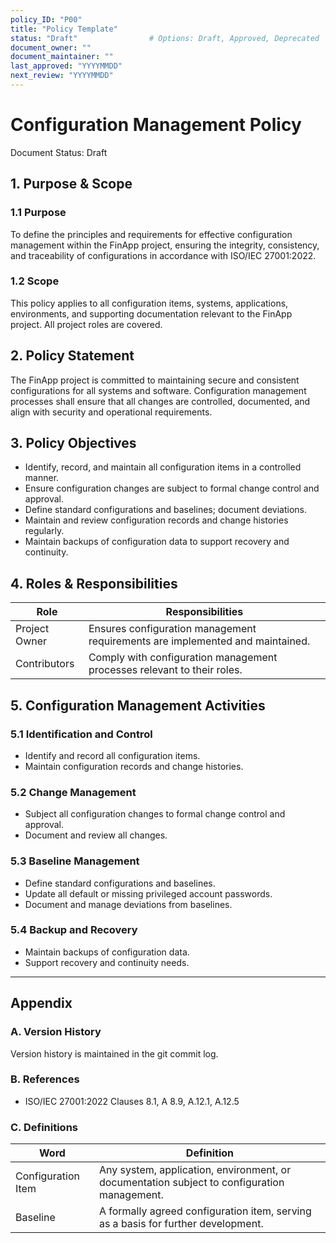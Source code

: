```yaml
---
policy_ID: "P00"
title: "Policy Template"
status: "Draft"                # Options: Draft, Approved, Deprecated
document_owner: ""
document_maintainer: ""
last_approved: "YYYYMMDD"
next_review: "YYYYMMDD"
---
```

# Configuration Management Policy
Document Status: Draft

## 1. Purpose & Scope

### 1.1 Purpose
To define the principles and requirements for effective configuration management within the FinApp project, ensuring the integrity, consistency, and traceability of configurations in accordance with ISO/IEC 27001:2022.

### 1.2 Scope
This policy applies to all configuration items, systems, applications, environments, and supporting documentation relevant to the FinApp project. All project roles are covered.

## 2. Policy Statement
The FinApp project is committed to maintaining secure and consistent configurations for all systems and software. Configuration management processes shall ensure that all changes are controlled, documented, and align with security and operational requirements.

## 3. Policy Objectives
- Identify, record, and maintain all configuration items in a controlled manner.
- Ensure configuration changes are subject to formal change control and approval.
- Define standard configurations and baselines; document deviations.
- Maintain and review configuration records and change histories regularly.
- Maintain backups of configuration data to support recovery and continuity.

## 4. Roles & Responsibilities

| Role           | Responsibilities                                                                 |
|----------------|----------------------------------------------------------------------------------|
| Project Owner  | Ensures configuration management requirements are implemented and maintained.     |
| Contributors   | Comply with configuration management processes relevant to their roles.           |

## 5. Configuration Management Activities

### 5.1 Identification and Control
- Identify and record all configuration items.
- Maintain configuration records and change histories.

### 5.2 Change Management
- Subject all configuration changes to formal change control and approval.
- Document and review all changes.

### 5.3 Baseline Management
- Define standard configurations and baselines.
- Update all default or missing privileged account passwords.
- Document and manage deviations from baselines.

### 5.4 Backup and Recovery
- Maintain backups of configuration data.
- Support recovery and continuity needs.

---

## Appendix

### A. Version History
Version history is maintained in the git commit log.

### B. References
- ISO/IEC 27001:2022 Clauses 8.1, A 8.9, A.12.1, A.12.5

### C. Definitions
| Word                | Definition                                                                 |
|---------------------|----------------------------------------------------------------------------|
| Configuration Item  | Any system, application, environment, or documentation subject to configuration management. |
| Baseline            | A formally agreed configuration item, serving as a basis for further development.

